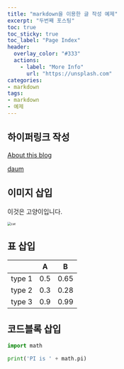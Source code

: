 ```yaml
---
title: "markdown을 이용한 글 작성 예제" 
excerpt: "두번째 포스팅" 
toc: true
toc_sticky: true
toc_label: "Page Index"
header:
  overlay_color: "#333"
  actions:
    - label: "More Info"
      url: "https://unsplash.com"
categories: 
- markdown 
tags: 
- markdown
- 예제
---
```


## 하이퍼링크 작성

<a href="{{ site.url }}/about/">About this blog</a>

<a href="https://www.daum.net">daum</a>

## 이미지 삽입

이것은 고양이입니다.

<img src="{{ site.url }}/assets/img/cat.jpg" alt="cat" style="zoom:50%;" />

## 표 삽입

|        | A    | B    |
| :------: | :----: | :----: |
| type 1 | 0.5  | 0.65 |
| type 2 | 0.3  | 0.28 |
| type 3 | 0.9  | 0.99 |

## 코드블록 삽입

```python
import math

print('PI is ' + math.pi)
```

